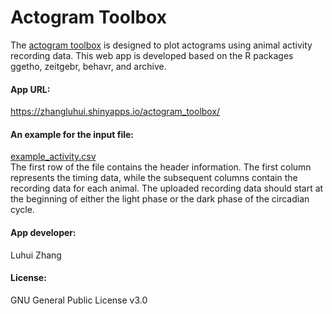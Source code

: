 <h1><b>Actogram Toolbox</b></h1>  
The <a href="https://zhangluhui.shinyapps.io/actogram_toolbox/">actogram toolbox</a> is designed to plot actograms using animal activity recording data.
This web app is developed based on the R packages ggetho, zeitgebr, behavr, and archive.

<h4><b>App URL:</b></h4>
<a href="https://zhangluhui.shinyapps.io/actogram_toolbox/">https://zhangluhui.shinyapps.io/actogram_toolbox/</a>

<h4><b>An example for the input file:</b></h4>
<a href="https://github.com/zhangluhui/actogram_toolbox/blob/main/example_activity.csv">example_activity.csv</a>
<br>
The first row of the file contains the header information. The first column represents the timing data, while the subsequent columns contain the recording data for each animal. The uploaded recording data should start at the beginning of either the light phase or the dark phase of the circadian cycle.

<h4><b>App developer:</b></h4>
Luhui Zhang

<h4><b>License:</b></h4>
GNU General Public License v3.0
